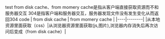 test
from disk cache、from momery cache是指从客户端直接获取资源而不和服务器交互
304是指客户端和服务器交互，服务器发现文件没有发生变化从而返回304 code
| from disk cache | from momery cache |
|----|--------|
|从本地资源里面获取（css）|从浏览器资源里面获取(js,图片),浏览器内存消失后再次访问后变成（from disk cache）|
